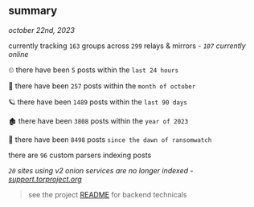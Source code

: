 
## summary
_october 22nd, 2023_

currently tracking `163` groups across `299` relays & mirrors - _`107` currently online_

⏲ there have been `5` posts within the `last 24 hours`

🦈 there have been `257` posts within the `month of october`

🪐 there have been `1489` posts within the `last 90 days`

🏚 there have been `3808` posts within the `year of 2023`

🦕 there have been `8498` posts `since the dawn of ransomwatch`

there are `96` custom parsers indexing posts

_`20` sites using v2 onion services are no longer indexed - [support.torproject.org](https://support.torproject.org/onionservices/v2-deprecation/)_

> see the project [README](https://github.com/joshhighet/ransomwatch#ransomwatch--) for backend technicals
